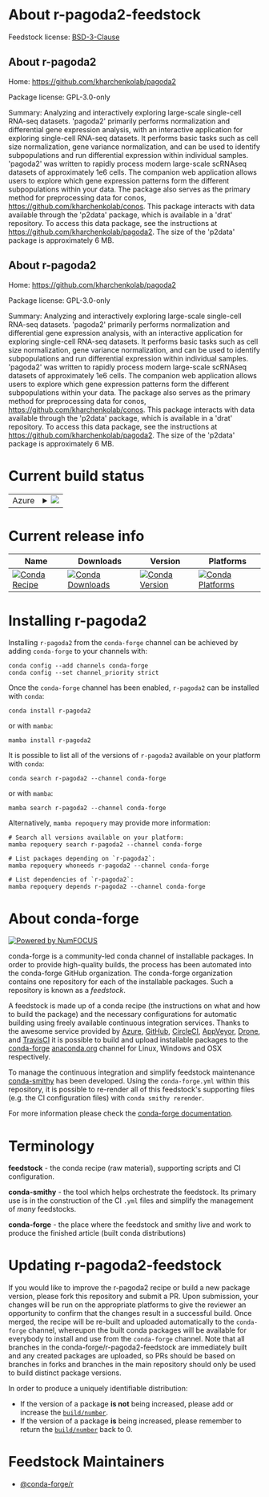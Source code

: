 About r-pagoda2-feedstock
=========================

Feedstock license: [BSD-3-Clause](https://github.com/conda-forge/r-pagoda2-feedstock/blob/main/LICENSE.txt)


About r-pagoda2
---------------

Home: https://github.com/kharchenkolab/pagoda2

Package license: GPL-3.0-only

Summary: Analyzing and interactively exploring large-scale single-cell RNA-seq datasets. 'pagoda2' primarily performs normalization and differential gene expression analysis, with an interactive application for exploring single-cell RNA-seq datasets. It performs basic tasks such as cell size normalization, gene variance normalization, and can be used to identify subpopulations and run differential expression within individual samples. 'pagoda2' was written to rapidly process modern large-scale scRNAseq datasets of approximately 1e6 cells. The companion web application allows users to explore which gene expression patterns form the different subpopulations within your data. The package also serves as the primary method for preprocessing data for conos, <https://github.com/kharchenkolab/conos>. This package interacts with data available through the 'p2data' package, which is available in a 'drat' repository. To access this data package, see the instructions at <https://github.com/kharchenkolab/pagoda2>. The size of the 'p2data' package is approximately 6 MB.

About r-pagoda2
---------------

Home: https://github.com/kharchenkolab/pagoda2

Package license: GPL-3.0-only

Summary: Analyzing and interactively exploring large-scale single-cell RNA-seq datasets. 'pagoda2' primarily performs normalization and differential gene expression analysis, with an interactive application for exploring single-cell RNA-seq datasets. It performs basic tasks such as cell size normalization, gene variance normalization, and can be used to identify subpopulations and run differential expression within individual samples. 'pagoda2' was written to rapidly process modern large-scale scRNAseq datasets of approximately 1e6 cells. The companion web application allows users to explore which gene expression patterns form the different subpopulations within your data. The package also serves as the primary method for preprocessing data for conos, <https://github.com/kharchenkolab/conos>. This package interacts with data available through the 'p2data' package, which is available in a 'drat' repository. To access this data package, see the instructions at <https://github.com/kharchenkolab/pagoda2>. The size of the 'p2data' package is approximately 6 MB.

Current build status
====================


<table>
    
  <tr>
    <td>Azure</td>
    <td>
      <details>
        <summary>
          <a href="https://dev.azure.com/conda-forge/feedstock-builds/_build/latest?definitionId=16246&branchName=main">
            <img src="https://dev.azure.com/conda-forge/feedstock-builds/_apis/build/status/r-pagoda2-feedstock?branchName=main">
          </a>
        </summary>
        <table>
          <thead><tr><th>Variant</th><th>Status</th></tr></thead>
          <tbody><tr>
              <td>linux_64_r_base4.3</td>
              <td>
                <a href="https://dev.azure.com/conda-forge/feedstock-builds/_build/latest?definitionId=16246&branchName=main">
                  <img src="https://dev.azure.com/conda-forge/feedstock-builds/_apis/build/status/r-pagoda2-feedstock?branchName=main&jobName=linux&configuration=linux%20linux_64_r_base4.3" alt="variant">
                </a>
              </td>
            </tr><tr>
              <td>linux_64_r_base4.4</td>
              <td>
                <a href="https://dev.azure.com/conda-forge/feedstock-builds/_build/latest?definitionId=16246&branchName=main">
                  <img src="https://dev.azure.com/conda-forge/feedstock-builds/_apis/build/status/r-pagoda2-feedstock?branchName=main&jobName=linux&configuration=linux%20linux_64_r_base4.4" alt="variant">
                </a>
              </td>
            </tr><tr>
              <td>osx_64_r_base4.3</td>
              <td>
                <a href="https://dev.azure.com/conda-forge/feedstock-builds/_build/latest?definitionId=16246&branchName=main">
                  <img src="https://dev.azure.com/conda-forge/feedstock-builds/_apis/build/status/r-pagoda2-feedstock?branchName=main&jobName=osx&configuration=osx%20osx_64_r_base4.3" alt="variant">
                </a>
              </td>
            </tr><tr>
              <td>osx_64_r_base4.4</td>
              <td>
                <a href="https://dev.azure.com/conda-forge/feedstock-builds/_build/latest?definitionId=16246&branchName=main">
                  <img src="https://dev.azure.com/conda-forge/feedstock-builds/_apis/build/status/r-pagoda2-feedstock?branchName=main&jobName=osx&configuration=osx%20osx_64_r_base4.4" alt="variant">
                </a>
              </td>
            </tr><tr>
              <td>win_64_r_base4.3</td>
              <td>
                <a href="https://dev.azure.com/conda-forge/feedstock-builds/_build/latest?definitionId=16246&branchName=main">
                  <img src="https://dev.azure.com/conda-forge/feedstock-builds/_apis/build/status/r-pagoda2-feedstock?branchName=main&jobName=win&configuration=win%20win_64_r_base4.3" alt="variant">
                </a>
              </td>
            </tr><tr>
              <td>win_64_r_base4.4</td>
              <td>
                <a href="https://dev.azure.com/conda-forge/feedstock-builds/_build/latest?definitionId=16246&branchName=main">
                  <img src="https://dev.azure.com/conda-forge/feedstock-builds/_apis/build/status/r-pagoda2-feedstock?branchName=main&jobName=win&configuration=win%20win_64_r_base4.4" alt="variant">
                </a>
              </td>
            </tr>
          </tbody>
        </table>
      </details>
    </td>
  </tr>
</table>

Current release info
====================

| Name | Downloads | Version | Platforms |
| --- | --- | --- | --- |
| [![Conda Recipe](https://img.shields.io/badge/recipe-r--pagoda2-green.svg)](https://anaconda.org/conda-forge/r-pagoda2) | [![Conda Downloads](https://img.shields.io/conda/dn/conda-forge/r-pagoda2.svg)](https://anaconda.org/conda-forge/r-pagoda2) | [![Conda Version](https://img.shields.io/conda/vn/conda-forge/r-pagoda2.svg)](https://anaconda.org/conda-forge/r-pagoda2) | [![Conda Platforms](https://img.shields.io/conda/pn/conda-forge/r-pagoda2.svg)](https://anaconda.org/conda-forge/r-pagoda2) |

Installing r-pagoda2
====================

Installing `r-pagoda2` from the `conda-forge` channel can be achieved by adding `conda-forge` to your channels with:

```
conda config --add channels conda-forge
conda config --set channel_priority strict
```

Once the `conda-forge` channel has been enabled, `r-pagoda2` can be installed with `conda`:

```
conda install r-pagoda2
```

or with `mamba`:

```
mamba install r-pagoda2
```

It is possible to list all of the versions of `r-pagoda2` available on your platform with `conda`:

```
conda search r-pagoda2 --channel conda-forge
```

or with `mamba`:

```
mamba search r-pagoda2 --channel conda-forge
```

Alternatively, `mamba repoquery` may provide more information:

```
# Search all versions available on your platform:
mamba repoquery search r-pagoda2 --channel conda-forge

# List packages depending on `r-pagoda2`:
mamba repoquery whoneeds r-pagoda2 --channel conda-forge

# List dependencies of `r-pagoda2`:
mamba repoquery depends r-pagoda2 --channel conda-forge
```


About conda-forge
=================

[![Powered by
NumFOCUS](https://img.shields.io/badge/powered%20by-NumFOCUS-orange.svg?style=flat&colorA=E1523D&colorB=007D8A)](https://numfocus.org)

conda-forge is a community-led conda channel of installable packages.
In order to provide high-quality builds, the process has been automated into the
conda-forge GitHub organization. The conda-forge organization contains one repository
for each of the installable packages. Such a repository is known as a *feedstock*.

A feedstock is made up of a conda recipe (the instructions on what and how to build
the package) and the necessary configurations for automatic building using freely
available continuous integration services. Thanks to the awesome service provided by
[Azure](https://azure.microsoft.com/en-us/services/devops/), [GitHub](https://github.com/),
[CircleCI](https://circleci.com/), [AppVeyor](https://www.appveyor.com/),
[Drone](https://cloud.drone.io/welcome), and [TravisCI](https://travis-ci.com/)
it is possible to build and upload installable packages to the
[conda-forge](https://anaconda.org/conda-forge) [anaconda.org](https://anaconda.org/)
channel for Linux, Windows and OSX respectively.

To manage the continuous integration and simplify feedstock maintenance
[conda-smithy](https://github.com/conda-forge/conda-smithy) has been developed.
Using the ``conda-forge.yml`` within this repository, it is possible to re-render all of
this feedstock's supporting files (e.g. the CI configuration files) with ``conda smithy rerender``.

For more information please check the [conda-forge documentation](https://conda-forge.org/docs/).

Terminology
===========

**feedstock** - the conda recipe (raw material), supporting scripts and CI configuration.

**conda-smithy** - the tool which helps orchestrate the feedstock.
                   Its primary use is in the construction of the CI ``.yml`` files
                   and simplify the management of *many* feedstocks.

**conda-forge** - the place where the feedstock and smithy live and work to
                  produce the finished article (built conda distributions)


Updating r-pagoda2-feedstock
============================

If you would like to improve the r-pagoda2 recipe or build a new
package version, please fork this repository and submit a PR. Upon submission,
your changes will be run on the appropriate platforms to give the reviewer an
opportunity to confirm that the changes result in a successful build. Once
merged, the recipe will be re-built and uploaded automatically to the
`conda-forge` channel, whereupon the built conda packages will be available for
everybody to install and use from the `conda-forge` channel.
Note that all branches in the conda-forge/r-pagoda2-feedstock are
immediately built and any created packages are uploaded, so PRs should be based
on branches in forks and branches in the main repository should only be used to
build distinct package versions.

In order to produce a uniquely identifiable distribution:
 * If the version of a package **is not** being increased, please add or increase
   the [``build/number``](https://docs.conda.io/projects/conda-build/en/latest/resources/define-metadata.html#build-number-and-string).
 * If the version of a package **is** being increased, please remember to return
   the [``build/number``](https://docs.conda.io/projects/conda-build/en/latest/resources/define-metadata.html#build-number-and-string)
   back to 0.

Feedstock Maintainers
=====================

* [@conda-forge/r](https://github.com/orgs/conda-forge/teams/r/)

